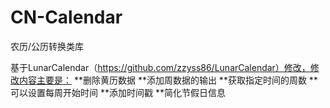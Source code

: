 CN-Calendar
===========

农历/公历转换类库

基于LunarCalendar（https://github.com/zzyss86/LunarCalendar）修改，修改内容主要是：
**删除黄历数据
**添加周数据的输出
**获取指定时间的周数
**可以设置每周开始时间
**添加时间戳
**简化节假日信息
